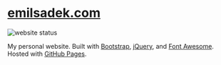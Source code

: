 # [emilsadek.com](https://emilsadek.com/)

![website status](https://img.shields.io/website?down_message=offline&up_message=online&url=https%3A%2F%2Femilsadek.com)

My personal website. Built with [Bootstrap](https://getbootstrap.com/), [jQuery](https://jquery.com/), and [Font Awesome](https://fontawesome.com/). Hosted with [GitHub Pages](https://pages.github.com/).